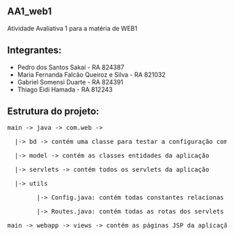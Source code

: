 ## AA1_web1
Atividade Avaliativa 1 para a matéria de WEB1

## Integrantes:
  - Pedro dos Santos Sakai - RA 824387
  - Maria Fernanda Falcão Queiroz e Silva - RA 821032
  - Gabriel Somensi Duarte - RA 824391
  - Thiago Eidi Hamada - RA 812243

## Estrutura do projeto:

<pre>
main -> java -> com.web -> <br />
  |-> bd -> contém uma classe para testar a configuração com o bd e o script para criá-lo localmente <br />
  |-> model -> contém as classes entidades da aplicação <br />
  |-> servlets -> contém todos os servlets da aplicação <br />
  |-> utils <br />
        |-> Config.java: contém todas constantes relacionas as configurações da aplicação, como as de conexão com bd por exemplo <br />
        |-> Routes.java: contém todas as rotas dos servlets <br />
main -> webapp -> views -> contém as páginas JSP da aplicação <br />
